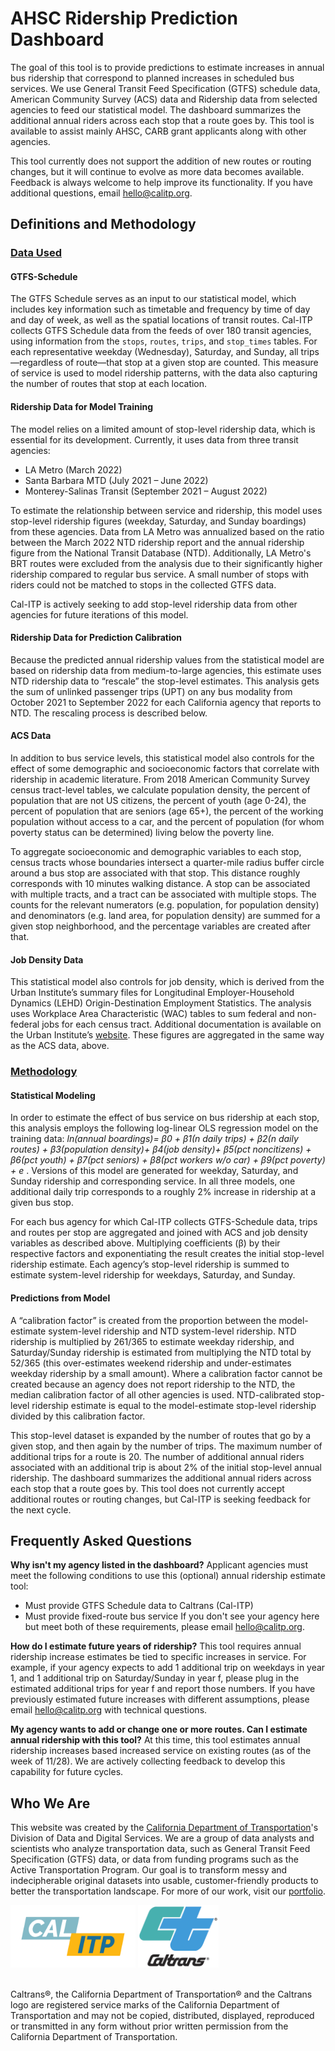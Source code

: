 # AHSC Ridership Prediction Dashboard

The goal of this tool is to provide predictions to estimate increases in annual bus ridership that correspond to planned increases in scheduled bus services. We use General Transit Feed Specification (GTFS) schedule data, American Community Survey (ACS) data and Ridership data from selected agencies to feed our statistical model. The dashboard summarizes the additional annual riders across each stop that a route goes by. This tool is available to assist mainly AHSC, CARB grant applicants along with other agencies. 

This tool currently does not support the addition of new routes or routing changes, but it will continue to evolve as more data becomes available. Feedback is always welcome to help improve its functionality. If you have additional questions, email hello@calitp.org.


## Definitions and Methodology

### <ins>Data Used</ins>
#### GTFS-Schedule

The GTFS Schedule serves as an input to our statistical model, which includes key information such as timetable and frequency by time of day and day of week, as well as the spatial locations of transit routes. Cal-ITP collects GTFS Schedule data from the feeds of over 180 transit agencies, using information from the `stops`, `routes`, `trips`, and `stop_times` tables. For each representative weekday (Wednesday), Saturday, and Sunday, all trips—regardless of route—that stop at a given stop are counted. This measure of service is used to model ridership patterns, with the data also capturing the number of routes that stop at each location.



#### Ridership Data for Model Training
The model relies on a limited amount of stop-level ridership data, which is essential for its development. Currently, it uses data from three transit agencies:

* LA Metro (March 2022)
* Santa Barbara MTD (July 2021 – June 2022)
* Monterey-Salinas Transit (September 2021 – August 2022)

To estimate the relationship between service and ridership, this model uses stop-level ridership figures (weekday, Saturday, and Sunday boardings) from these agencies. Data from LA Metro was annualized based on the ratio between the March 2022 NTD ridership report and the annual ridership figure from the National Transit Database (NTD). Additionally, LA Metro's BRT routes were excluded from the analysis due to their significantly higher ridership compared to regular bus service. A small number of stops with riders could not be matched to stops in the collected GTFS data.

Cal-ITP is actively seeking to add stop-level ridership data from other agencies for future iterations of this model.



#### Ridership Data for Prediction Calibration
Because the predicted annual ridership values from the statistical model are based on ridership data from medium-to-large agencies, this estimate uses NTD ridership data to “rescale” the stop-level estimates. This analysis gets the sum of unlinked passenger trips (UPT) on any bus modality from October 2021 to September 2022 for each California agency that reports to NTD. The rescaling process is described below.


#### ACS Data

In addition to bus service levels, this statistical model also controls for the effect of some demographic and socioeconomic factors that correlate with ridership in academic literature. From 2018 American Community Survey census tract-level tables, we calculate population density, the percent of population that are not US citizens, the percent of youth (age 0-24), the percent of population that are seniors (age 65+), the percent of the working population without access to a car, and the percent of population (for whom poverty status can be determined) living below the poverty line. 

To aggregate socioeconomic and demographic variables to each stop, census tracts whose boundaries intersect a quarter-mile radius buffer circle around a bus stop are associated with that stop. This distance roughly corresponds with 10 minutes walking distance. A stop can be associated with multiple tracts, and a tract can be associated with multiple stops. The counts for the relevant numerators (e.g. population, for population density) and denominators (e.g. land area, for population density) are summed for a given stop neighborhood, and the percentage variables are created after that.



#### Job Density Data

This statistical model also controls for job density, which is derived from the Urban Institute’s summary files for Longitudinal Employer-Household Dynamics (LEHD) Origin-Destination Employment Statistics. The analysis uses Workplace Area Characteristic (WAC) tables to sum federal and non-federal jobs for each census tract. Additional documentation is available on the Urban Institute’s [website](https://datacatalog.urban.org/dataset/longitudinal-employer-household-dynamics-origin-destination-employment-statistics-lodes). These figures are aggregated in the same way as the ACS data, above.



### <ins>Methodology</ins>

#### Statistical Modeling
In order to estimate the effect of bus service on bus ridership at each stop, this analysis employs the following log-linear OLS regression model on the training data: *ln⁡(annual boardings)= β0 + β1(n daily trips) + β2(n daily routes) + β3(population density)+ β4(job density)+ β5(pct noncitizens) + β6(pct youth) + β7(pct seniors) + β8(pct workers w/o car) + β9(pct poverty) + e* . Versions of this model are generated for weekday, Saturday, and Sunday ridership and corresponding service. In all three models, one additional daily trip corresponds to a roughly 2% increase in ridership at a given bus stop.

For each bus agency for which Cal-ITP collects GTFS-Schedule data, trips and routes per stop are aggregated and joined with ACS and job density variables as described above. Multiplying coefficients (β) by their respective factors and exponentiating the result creates the initial stop-level ridership estimate. Each agency’s stop-level ridership is summed to estimate system-level ridership for weekdays, Saturday, and Sunday. 


#### Predictions from Model

A “calibration factor” is created from the proportion between the model-estimate system-level ridership and NTD system-level ridership. NTD ridership is multiplied by 261/365 to estimate weekday ridership, and Saturday/Sunday ridership is estimated from multiplying the NTD total by 52/365 (this over-estimates weekend ridership and under-estimates weekday ridership by a small amount). Where a calibration factor cannot be created because an agency does not report ridership to the NTD, the median calibration factor of all other agencies is used. NTD-calibrated stop-level ridership estimate is equal to the model-estimate stop-level ridership divided by this calibration factor.

This stop-level dataset is expanded by the number of routes that go by a given stop, and then again by the number of trips. The maximum number of additional trips for a route is 20. The number of additional annual riders associated with an additional trip is about 2% of the initial stop-level annual ridership. The dashboard summarizes the additional annual riders across each stop that a route goes by. This tool does not currently accept additional routes or routing changes, but Cal-ITP is seeking feedback for the next cycle. 



## Frequently Asked Questions

**Why isn't my agency listed in the dashboard?** Applicant agencies must meet the following conditions to use this (optional) annual ridership estimate tool:
* Must provide GTFS Schedule data to Caltrans (Cal-ITP)
* Must provide fixed-route bus service If you don't see your agency here but meet both of these requirements, please email hello@calitp.org.

**How do I estimate future years of ridership?** This tool requires annual ridership increase estimates be tied to specific increases in service. For example, if your agency expects to add 1 additional trip on weekdays in year 1, and 1 additional trip on Saturday/Sunday in year f, please plug in the estimated additional trips for year f and report those numbers. If you have previously estimated future increases with different assumptions, please email hello@calitp.org with technical questions.

**My agency wants to add or change one or more routes. Can I estimate annual ridership with this tool?** At this time, this tool estimates annual ridership increases based increased service on existing routes (as of the week of 11/28). We are actively collecting feedback to develop this capability for future cycles.




## Who We Are
This website was created by the [California Department of Transportation](https://dot.ca.gov/)'s Division of Data and Digital Services. We are a group of data analysts and scientists who analyze transportation data, such as General Transit Feed Specification (GTFS) data, or data from funding programs such as the Active Transportation Program. Our goal is to transform messy and indecipherable original datasets into usable, customer-friendly products to better the transportation landscape. For more of our work, visit our [portfolio](https://analysis.calitp.org/).

<img src="https://raw.githubusercontent.com/cal-itp/data-analyses/main/portfolio/Calitp_logo_MAIN.png" alt="Alt text" width="200" height="100"> <img src="https://raw.githubusercontent.com/cal-itp/data-analyses/main/portfolio/CT_logo_Wht_outline.gif" alt="Alt text" width="129" height="100">

<br>Caltrans®, the California Department of Transportation® and the Caltrans logo are registered service marks of the California Department of Transportation and may not be copied, distributed, displayed, reproduced or transmitted in any form without prior written permission from the California Department of Transportation.









